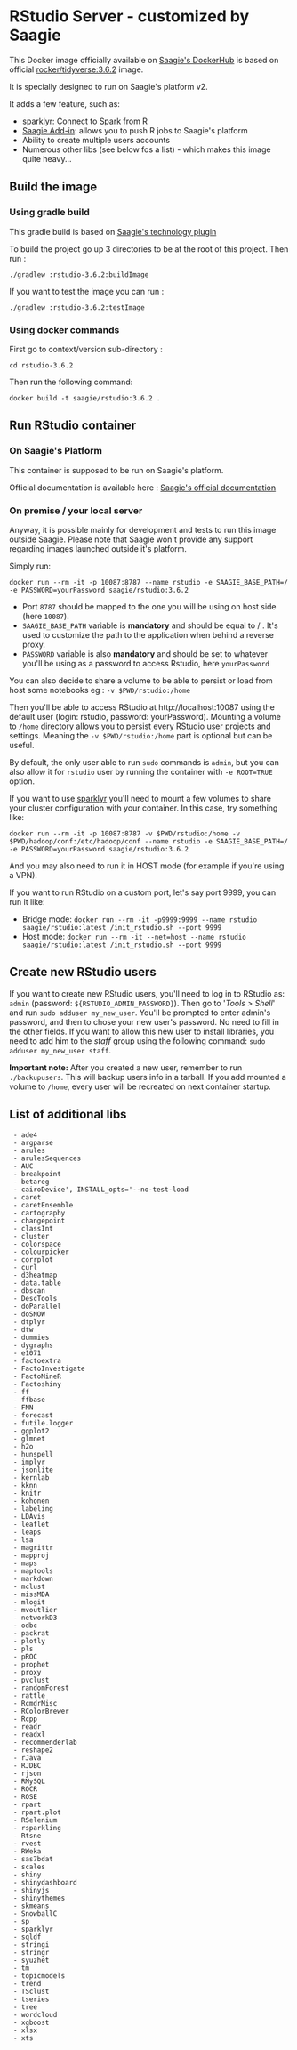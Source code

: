# RStudio Server - customized by Saagie

This Docker image officially available on [Saagie's DockerHub](https://hub.docker.com/r/saagie/rstudio) is based on official [rocker/tidyverse:3.6.2](https://hub.docker.com/r/rocker/tidyverse/) image.

It is specially designed to run on Saagie's platform v2.

It adds a few feature, such as:
* [sparklyr](https://spark.rstudio.com/index.html): Connect to [Spark](http://spark.apache.org/) from R
* [Saagie Add-in](https://github.com/saagie/rstudio-saagie-addin): allows you to push R jobs to Saagie's platform
* Ability to create multiple users accounts
* Numerous other libs (see below fos a list) - which makes this image quite heavy...

## Build the image

### Using gradle build 

This gradle build is based on [Saagie's technology plugin](https://github.com/saagie/technologies-plugin) 

To build the project go up 3 directories to be at the root of this project.
Then run :

```
./gradlew :rstudio-3.6.2:buildImage
```

If you want to test the image you can run :
```
./gradlew :rstudio-3.6.2:testImage
```

### Using docker commands

First go to context/version sub-directory :

```
cd rstudio-3.6.2
```

Then run the following command:
```
docker build -t saagie/rstudio:3.6.2 .
```
     
## Run RStudio container

### On Saagie's Platform 

This container is supposed to be run on Saagie's platform.

Official documentation is available here : [Saagie's official documentation](https://docs.saagie.io/product/latest/sdk/index.html)

### On premise / your local server

Anyway, it is possible mainly for development and tests to run this image outside Saagie.
Please note that Saagie won't provide any support regarding images launched outside it's platform.

Simply run: 
```
docker run --rm -it -p 10087:8787 --name rstudio -e SAAGIE_BASE_PATH=/ -e PASSWORD=yourPassword saagie/rstudio:3.6.2
```

 - Port `8787` should be mapped to the one you will be using on host side (here `10087`).
 - `SAAGIE_BASE_PATH` variable is **mandatory** and should be equal to / . It's used to customize the path to the application when behind a reverse proxy.
 - `PASSWORD` variable is also **mandatory** and should be set to whatever you'll be using as a password to access Rstudio, here `yourPassword`

You can also decide to share a volume to be able to persist or load from host some notebooks eg :
  `-v $PWD/rstudio:/home`

Then you'll be able to access RStudio at http://localhost:10087 using the default user (login: rstudio, password: yourPassword).
Mounting a volume to `/home` directory allows you to persist every RStudio user projects and settings. Meaning the `-v $PWD/rstudio:/home` part is optional but can be useful.

By default, the only user able to run `sudo` commands is `admin`, but you can also allow it for `rstudio` user by running the container with `-e ROOT=TRUE` option.

If you want to use [sparklyr](https://spark.rstudio.com/index.html) you'll need to mount a few volumes to share your cluster configuration with your container.
In this case, try something like:
```
docker run --rm -it -p 10087:8787 -v $PWD/rstudio:/home -v $PWD/hadoop/conf:/etc/hadoop/conf --name rstudio -e SAAGIE_BASE_PATH=/ -e PASSWORD=yourPassword saagie/rstudio:3.6.2
```
And you may also need to run it in HOST mode (for example if you're using a VPN).

If you want to run RStudio on a custom port, let's say port 9999, you can run it like:
* Bridge mode: `docker run --rm -it -p9999:9999 --name rstudio saagie/rstudio:latest /init_rstudio.sh --port 9999`
* Host mode: `docker run --rm -it --net=host --name rstudio saagie/rstudio:latest /init_rstudio.sh --port 9999`

## Create new RStudio users

If you want to create new RStudio users, you'll need to log in to RStudio as: `admin` (password: `${RSTUDIO_ADMIN_PASSWORD}`).
Then go to '*Tools > Shell*' and run `sudo adduser my_new_user`.
You'll be prompted to enter admin's password, and then to chose your new user's password. No need to fill in the other fields.
If you want to allow this new user to install libraries, you need to add him to the *staff* group using the following command: `sudo adduser my_new_user staff`.

**Important note:** After you created a new user, remember to run `./backupusers`. This will backup users info in a tarball. If you add mounted a volume to `/home`, every user will be recreated on next container startup.

## List of additional libs 

     - ade4
     - argparse
     - arules
     - arulesSequences
     - AUC
     - breakpoint
     - betareg
     - cairoDevice', INSTALL_opts='--no-test-load
     - caret
     - caretEnsemble
     - cartography
     - changepoint
     - classInt
     - cluster
     - colorspace
     - colourpicker
     - corrplot
     - curl
     - d3heatmap
     - data.table
     - dbscan
     - DescTools
     - doParallel
     - doSNOW
     - dtplyr
     - dtw
     - dummies
     - dygraphs
     - e1071
     - factoextra
     - FactoInvestigate
     - FactoMineR
     - Factoshiny
     - ff
     - ffbase
     - FNN
     - forecast
     - futile.logger
     - ggplot2
     - glmnet
     - h2o
     - hunspell
     - implyr
     - jsonlite
     - kernlab
     - kknn
     - knitr
     - kohonen
     - labeling
     - LDAvis
     - leaflet
     - leaps
     - lsa
     - magrittr
     - mapproj
     - maps
     - maptools
     - markdown
     - mclust
     - missMDA
     - mlogit
     - mvoutlier
     - networkD3
     - odbc
     - packrat
     - plotly
     - pls
     - pROC
     - prophet
     - proxy
     - pvclust
     - randomForest
     - rattle
     - RcmdrMisc
     - RColorBrewer
     - Rcpp
     - readr
     - readxl
     - recommenderlab
     - reshape2
     - rJava
     - RJDBC
     - rjson
     - RMySQL
     - ROCR
     - ROSE
     - rpart
     - rpart.plot
     - RSelenium
     - rsparkling
     - Rtsne
     - rvest
     - RWeka
     - sas7bdat
     - scales
     - shiny
     - shinydashboard
     - shinyjs
     - shinythemes
     - skmeans
     - SnowballC
     - sp
     - sparklyr
     - sqldf
     - stringi
     - stringr
     - syuzhet
     - tm
     - topicmodels
     - trend
     - TSclust
     - tseries
     - tree
     - wordcloud
     - xgboost
     - xlsx
     - xts